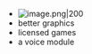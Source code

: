 - ![image.png|200](https://997523841-1323914366.cos.ap-shanghai.myqcloud.com/ObsidianPic/20240311181136.png)
- better graphics
- licensed games
- a voice module